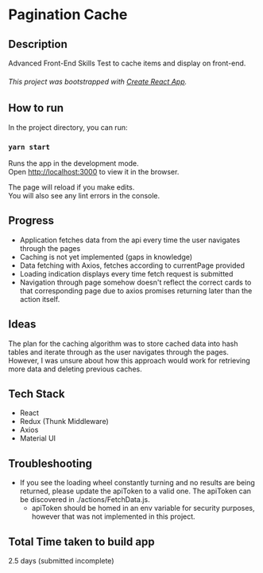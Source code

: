 # Pagination Cache

## Description
Advanced Front-End Skills Test to cache items and display on front-end.
###### This project was bootstrapped with [Create React App](https://github.com/facebook/create-react-app).

## How to run

In the project directory, you can run:

### `yarn start`

Runs the app in the development mode.<br>
Open [http://localhost:3000](http://localhost:3000) to view it in the browser.

The page will reload if you make edits.<br>
You will also see any lint errors in the console.

## Progress

- Application fetches data from the api every time the user navigates through the pages
- Caching is not yet implemented (gaps in knowledge)
- Data fetching with Axios, fetches according to currentPage provided
- Loading indication displays every time fetch request is submitted
- Navigation through page somehow doesn't reflect the correct cards to that corresponding page due to axios promises returning later than the action itself. 

## Ideas

The plan for the caching algorithm was to store cached data into hash tables and iterate through as the user navigates through the pages. However, I was unsure about how this approach would work for retrieving more data and deleting previous caches.

## Tech Stack

- React
- Redux (Thunk Middleware)
- Axios
- Material UI

## Troubleshooting

- If you see the loading wheel constantly turning and no results are being returned, please update the apiToken to a valid one. The apiToken can be discovered in ./actions/FetchData.js.
  - apiToken should be homed in an env variable for security purposes, however that was not implemented in this project.

## Total Time taken to build app

2.5 days (submitted incomplete)
